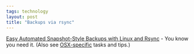```yaml
---
tags: technology
layout: post
title: "Backups via rsync"
---
```




<a href="http://www.mikerubel.org/computers/rsync_snapshots/">Easy Automated Snapshot-Style Backups with Linux and Rsync</a> - You know you need it. (Also see <a href="http://www.macosxhints.com/article.php?story=20031024013757927">OSX-specific</a>  tasks and tips.)


